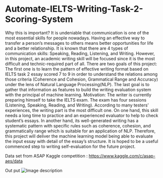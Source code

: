 # Automate-IELTS-Writing-Task-2-Scoring-System
Why this is important?
   It is undeniable that communication is one of the most essential skills for people nowadays. Having an effective way to transfer a person’s messages to others means better opportunities for life and a better relationship. It is known that there are 4 types of communication skills: Speaking, Reading, Listening, and Writing. However, in this project, an academic writing skill will be focused since it is the most difficult and technic-required part of all. There are two goals of this project: The first one is to learn the pattern of effective writing format based on IELTS task 2 essay scored 7 to 9 in order to understand the relations among those criteria (Coherence and Cohesion, Grammatical Range and Accuracy) under the lens of Natural Language Processing(NLP). The last goal is to gather that information as features to build the writing evaluation system with the principal of machine learning. Motivation: The writer is currently preparing himself to take the IELTS exam. The exam has four sessions (Listening, Speaking, Reading, and Writing). According to many testers’ experiences, the writing part is the most difficult one. On one hand, this skill needs a long time to practice and an experienced evaluator to help to check student’s essays. In another hand, its well-generated writing has a systematic pattern with specific rules such as coherence, cohesion, and grammatically range which is suitable for an application of NLP. Therefore, this project will deliver the machine learning model being able to evaluate the input essay with detail of the essay’s structure. It is hoped to be a useful commenced step to writing self-evaluation for the future project.

Data set from ASAP Kaggle competition : https://www.kaggle.com/c/asap-aes/data

Out put 
![Image description](link-to-image)
